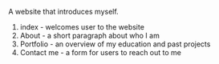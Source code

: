 A website that introduces myself.

1. index - welcomes user to the website
2. About - a short paragraph about who I am
3. Portfolio - an overview of my education and past projects
4. Contact me - a form for users to reach out to me